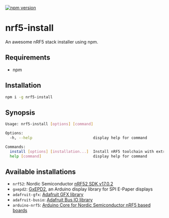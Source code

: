 [![npm version](https://badge.fury.io/js/nrf5-install.svg)](https://www.npmjs.com/package/nrf5-install)

# nrf5-install
An awesome nRF5 stack installer using npm.

## Requirements

- npm

## Installation

```bash
npm i -g nrf5-install
```

## Synopsis
```bash
Usage: nrf5-install [options] [command]

Options:
  -h, --help                           display help for command

Commands:
  install [options] [installation...]  Install nRF5 toolchain with extra flavors
  help [command]                       display help for command
```


## Available installations
- ```nrf52```: Nordic Semiconductor [nRF52 SDK v17.0.2](https://www.nordicsemi.com/Software-and-tools/Software/nRF5-SDK/Download)
- ```gxepd2```: [GxEPD2](https://github.com/ZinggJM/GxEPD2), an Arduino display library for SPI E-Paper displays
- ```adafruit-gfx```: [Adafruit GFX library](https://github.com/adafruit/Adafruit-GFX-Library)
- ```adafruit-busio```: [Adafruit Bus IO library](https://github.com/adafruit/Adafruit_BusIO)
- ```arduino-nrf5```: [Arduino Core for Nordic Semiconductor nRF5 based boards](https://github.com/sandeepmistry/arduino-nRF5)